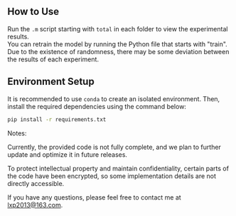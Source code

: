 

## How to Use

Run the `.m` script starting with `total` in each folder to view the experimental results.  
You can retrain the model by running the Python file that starts with "train".  
Due to the existence of randomness, there may be some deviation between the results of each experiment.

## Environment Setup

It is recommended to use `conda` to create an isolated environment. Then, install the required dependencies using the command below:

```bash
pip install -r requirements.txt
```

Notes:

Currently, the provided code is not fully complete, and we plan to further update and optimize it in future releases.

To protect intellectual property and maintain confidentiality, certain parts of the code have been encrypted, so some implementation details are not directly accessible.

If you have any questions, please feel free to contact me at lxp2013@163.com.
